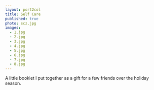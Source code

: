 ```yaml
---
layout: port2col
title: Self Care
published: true
photo: scz.jpg
images:
  - 1.jpg
  - 2.jpg
  - 3.jpg
  - 4.jpg
  - 5.jpg
  - 6.jpg
  - 7.jpg
  - 8.jpg
---
```




A little booklet I put together as a gift for a few friends over the holiday season.
